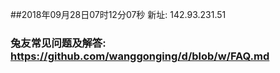 ##2018年09月28日07时12分07秒 新址: 142.93.231.51
### 兔友常见问题及解答: https://github.com/wanggonging/d/blob/w/FAQ.md
